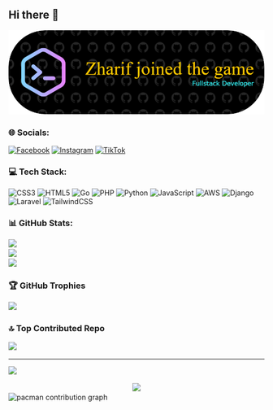 ## Hi there 👋

![Zharif-1135](img/github-header-image.png)

### 🌐 Socials:
[![Facebook](https://img.shields.io/badge/Facebook-%231877F2.svg?logo=Facebook&logoColor=white)](https://facebook.com/https://www.facebook.com/zharif.id) [![Instagram](https://img.shields.io/badge/Instagram-%23E4405F.svg?logo=Instagram&logoColor=white)](https://instagram.com/https://www.instagram.com/zharif.athaya_andarfi?igsh=dXA4cGVreGllYWw5) [![TikTok](https://img.shields.io/badge/TikTok-%23000000.svg?logo=TikTok&logoColor=white)](https://tiktok.com/@https://www.tiktok.com/@zharif_1135?_t=ZS-8xiADsK02kR&_r=1) 

### 💻 Tech Stack:
![CSS3](https://img.shields.io/badge/css3-%231572B6.svg?style=for-the-badge&logo=css3&logoColor=white) ![HTML5](https://img.shields.io/badge/html5-%23E34F26.svg?style=for-the-badge&logo=html5&logoColor=white) ![Go](https://img.shields.io/badge/go-%2300ADD8.svg?style=for-the-badge&logo=go&logoColor=white) ![PHP](https://img.shields.io/badge/php-%23777BB4.svg?style=for-the-badge&logo=php&logoColor=white) ![Python](https://img.shields.io/badge/python-3670A0?style=for-the-badge&logo=python&logoColor=ffdd54) ![JavaScript](https://img.shields.io/badge/javascript-%23323330.svg?style=for-the-badge&logo=javascript&logoColor=%23F7DF1E) ![AWS](https://img.shields.io/badge/AWS-%23FF9900.svg?style=for-the-badge&logo=amazon-aws&logoColor=white) ![Django](https://img.shields.io/badge/django-%23092E20.svg?style=for-the-badge&logo=django&logoColor=white) ![Laravel](https://img.shields.io/badge/laravel-%23FF2D20.svg?style=for-the-badge&logo=laravel&logoColor=white) ![TailwindCSS](https://img.shields.io/badge/tailwindcss-%2338B2AC.svg?style=for-the-badge&logo=tailwind-css&logoColor=white)
### 📊 GitHub Stats:
![](https://github-readme-stats.vercel.app/api?username=Zharif-1135&theme=blue_navy&hide_border=false&include_all_commits=true&count_private=false)<br/>
![](https://nirzak-streak-stats.vercel.app/?user=Zharif-1135&theme=blue_navy&hide_border=false)<br/>
![](https://github-readme-stats.vercel.app/api/top-langs/?username=Zharif-1135&theme=blue_navy&hide_border=false&include_all_commits=true&count_private=false&layout=compact)

### 🏆 GitHub Trophies
![](https://github-profile-trophy.vercel.app/?username=Zharif-1135&theme=blue_navy&no-frame=true&no-bg=true&margin-w=4)

### 🔝 Top Contributed Repo
![](https://github-contributor-stats.vercel.app/api?username=Zharif-1135&limit=5&theme=blue_navy&combine_all_yearly_contributions=true)

---
[![](https://visitcount.itsvg.in/api?id=Zharif-1135&icon=4&color=1)](https://visitcount.itsvg.in)

<div align="center">
  <img src="https://profile-counter.glitch.me/Zharif-1135/count.svg?"  />
</div>

<picture>
  <source media="(prefers-color-scheme: dark)" srcset="https://raw.githubusercontent.com/Zharif-1135/Zharif-1135/output/pacman-contribution-graph-dark.svg">
  <source media="(prefers-color-scheme: light)" srcset="https://raw.githubusercontent.com/Zharif-1135/Zharif-1135/output/pacman-contribution-graph.svg">
  <img alt="pacman contribution graph" src="https://raw.githubusercontent.com/Zharif-1135/Zharif-1135/output/pacman-contribution-graph.svg">
</picture>